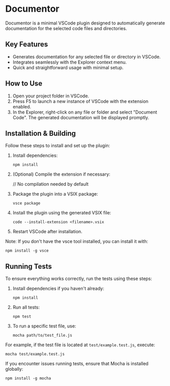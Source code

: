 # Documentor

Documentor is a minimal VSCode plugin designed to automatically generate documentation for the selected code files and directories.

## Key Features

- Generates documentation for any selected file or directory in VSCode.
- Integrates seamlessly with the Explorer context menu.
- Quick and straightforward usage with minimal setup.

## How to Use

1. Open your project folder in VSCode.
2. Press F5 to launch a new instance of VSCode with the extension enabled.
3. In the Explorer, right-click on any file or folder and select "Document Code". The generated documentation will be displayed promptly.

## Installation & Building

Follow these steps to install and set up the plugin:

1. Install dependencies:

   `npm install`

2. (Optional) Compile the extension if necessary:

   // No compilation needed by default

3. Package the plugin into a VSIX package:

   `vsce package`

4. Install the plugin using the generated VSIX file:

   `code --install-extension <filename>.vsix`

5. Restart VSCode after installation.

Note: If you don't have the vsce tool installed, you can install it with:

   `npm install -g vsce`

## Running Tests

To ensure everything works correctly, run the tests using these steps:

1. Install dependencies if you haven't already:

   `npm install`

2. Run all tests:

   `npm test`

3. To run a specific test file, use:

   `mocha path/to/test_file.js`

For example, if the test file is located at `test/example.test.js`, execute:

   `mocha test/example.test.js`

If you encounter issues running tests, ensure that Mocha is installed globally:

   `npm install -g mocha` 